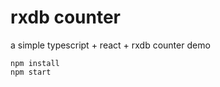 # rxdb counter

a simple typescript + react + rxdb counter demo

```shell
npm install
npm start
```
